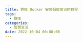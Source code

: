 ```yaml
---
title: 群晖 Docker 安装蚂蚁笔记的教程
tags:
  - 群晖
categories:
  - 智慧生活
date: 2022-10-04 00:00:00
---
```


> 

<!-- more -->

## 